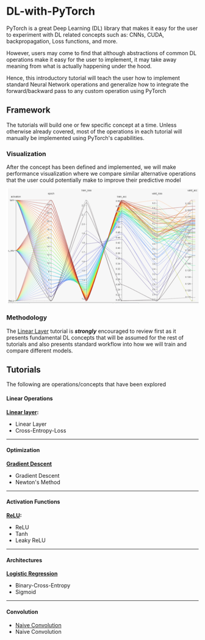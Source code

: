 # DL-with-PyTorch

PyTorch is a great Deep Learning (DL) library that makes it easy for the user to experiment with DL related concepts such as: CNNs, CUDA, backpropagation, Loss functions, and more.

However, users may come to find that although abstractions of common DL operations make it easy for the user to implement, it may take away meaning from what is actually happening under the hood.

Hence, this introductory tutorial will teach the user how to implement standard Neural Network operations and generalize how to integrate the forward/backward pass to any custom operation using PyTorch

## Framework

The tutorials will build one or few specific concept at a time. Unless otherwise already covered, most of the operations in each tutorial will manually be implemented using PyTorch's capabilities.

### Visualization

After the concept has been defined and implemented, we will make performance visualization where we compare similar alternative operations that the user could potentially make to improve their predictive model

![hiplot.PNG](https://github.com/Erick7451/DL-with-PyTorch/blob/master/img/hiplot.PNG?raw=true)

### Methodology

The [Linear Layer](https://nbviewer.jupyter.org/github/Erick7451/DL-with-PyTorch/blob/master/Jupyter_Notebooks/Linear%20Layer.ipynb) tutorial is ***strongly*** encouraged to review first as it presents fundamental DL concepts that will be assumed for the rest of tutorials and also presents standard workflow into how we will train and compare different models.

## Tutorials

The following are operations/concepts that have been explored

#### Linear Operations

**[Linear layer](https://nbviewer.jupyter.org/github/Erick7451/DL-with-PyTorch/blob/master/Jupyter_Notebooks/Linear%20Layer.ipynb):**

* Linear Layer
* Cross-Entropy-Loss

---

#### Optimization
**[Gradient Descent](https://nbviewer.jupyter.org/github/Erick7451/DL-with-PyTorch/blob/master/Jupyter_Notebooks/Stochastic%20Gradient%20Descent.ipynb)**

* Gradient Descent
* Newton's Method

---

#### Activation Functions

**[ReLU](https://nbviewer.jupyter.org/github/Erick7451/DL-with-PyTorch/blob/master/Jupyter_Notebooks/ReLU.ipynb):**

* ReLU
* Tanh
* Leaky ReLU

---

#### Architectures

**[Logistic Regression](https://nbviewer.jupyter.org/github/Erick7451/DL-with-PyTorch/blob/master/Jupyter_Notebooks/logistic_regression.ipynb)**

* Binary-Cross-Entropy
* Sigmoid
---

#### Convolution
* [Naive Convolution](https://nbviewer.jupyter.org/github/Erick7451/DL-with-PyTorch/blob/master/Jupyter_Notebooks/Naive%20Convolution.ipynb)
* Naive Convolution





